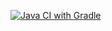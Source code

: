 [![Java CI with Gradle](https://github.com/Marpolle/Delivery/actions/workflows/gradle.yml/badge.svg)](https://github.com/Marpolle/Delivery/actions/workflows/gradle.yml)